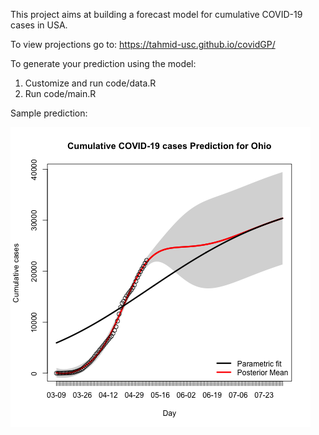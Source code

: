 This project aims at building a forecast model for cumulative COVID-19 cases in USA.

To view projections go to:
https://tahmid-usc.github.io/covidGP/


To generate your prediction using the model:

 1. Customize and run code/data.R
 2. Run code/main.R


Sample prediction:

![North Carolina](https://github.com/tahmid-usc/covidGP/blob/master/plot/NC.png)
